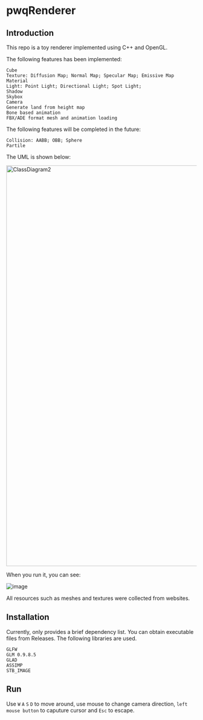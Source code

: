 # pwqRenderer

## Introduction

This repo is a toy renderer implemented using C++ and OpenGL. 

The following features has been implemented:
```
Cube
Texture: Diffusion Map; Normal Map; Specular Map; Emissive Map
Material
Light: Point Light; Directional Light; Spot Light;
Shadow
Skybox
Camera
Generate land from height map
Bone based animation
FBX/ADE format mesh and animation loading
```
The following features will be completed in the future:
```
Collision: AABB; OBB; Sphere
Partile
```
The UML is shown below:

<img width="1058" alt="ClassDiagram2" src="https://github.com/user-attachments/assets/15b732d7-ff4d-4c9c-adcd-d4c526b34f81" />

When you run it, you can see:

![image](https://github.com/user-attachments/assets/cecb2683-4f7c-4032-a53b-3e31713dc4e0)

All resources such as meshes and textures were collected from websites. 

## Installation

Currently, only provides a brief dependency list. You can obtain executable files from Releases. The following libraries are used.
```
GLFW 
GLM 0.9.8.5
GLAD
ASSIMP
STB_IMAGE
```
## Run

Use `W` `A` `S` `D` to move around, use mouse to change camera direction, `left mouse button` to caputure cursor and `Esc` to escape.
